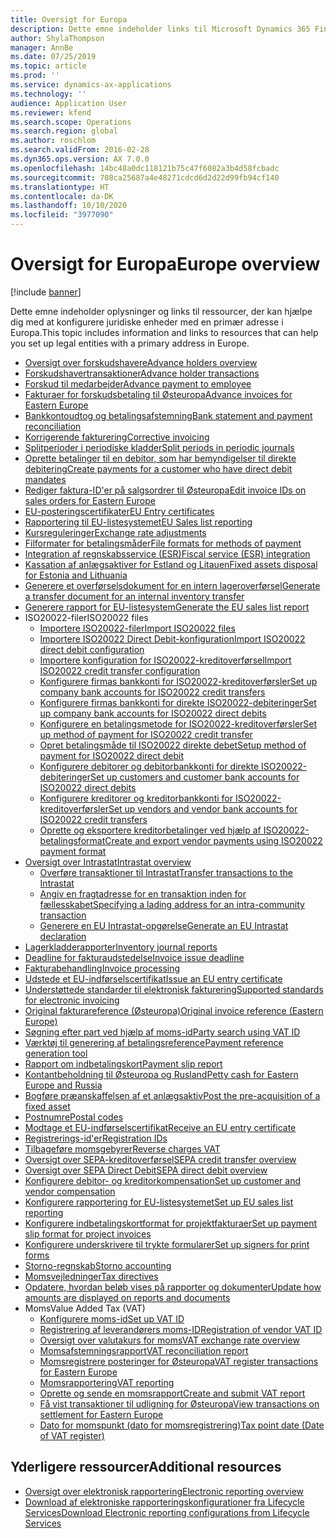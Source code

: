 ```yaml
---
title: Oversigt for Europa
description: Dette emne indeholder links til Microsoft Dynamics 365 Finance-dokumentationsressourcer for Europa.
author: ShylaThompson
manager: AnnBe
ms.date: 07/25/2019
ms.topic: article
ms.prod: ''
ms.service: dynamics-ax-applications
ms.technology: ''
audience: Application User
ms.reviewer: kfend
ms.search.scope: Operations
ms.search.region: global
ms.author: roschlom
ms.search.validFrom: 2016-02-28
ms.dyn365.ops.version: AX 7.0.0
ms.openlocfilehash: 14bc48a0dc118121b75c47f6082a3b4d58fcbadc
ms.sourcegitcommit: 708ca25687a4e48271cdcd6d2d22d99fb94cf140
ms.translationtype: HT
ms.contentlocale: da-DK
ms.lasthandoff: 10/10/2020
ms.locfileid: "3977090"
---
```

# <a name="europe-overview"></a><span data-ttu-id="3baf3-103">Oversigt for Europa</span><span class="sxs-lookup"><span data-stu-id="3baf3-103">Europe overview</span></span>

[!include [banner](../includes/banner.md)]

<span data-ttu-id="3baf3-104">Dette emne indeholder oplysninger og links til ressourcer, der kan hjælpe dig med at konfigurere juridiske enheder med en primær adresse i Europa.</span><span class="sxs-lookup"><span data-stu-id="3baf3-104">This topic includes information and links to resources that can help you set up legal entities with a primary address in Europe.</span></span> 

- [<span data-ttu-id="3baf3-105">Oversigt over forskudshavere</span><span class="sxs-lookup"><span data-stu-id="3baf3-105">Advance holders overview</span></span>](emea-advance-holders.md)
 - [<span data-ttu-id="3baf3-106">Forskudshavertransaktioner</span><span class="sxs-lookup"><span data-stu-id="3baf3-106">Advance holder transactions</span></span>](emea-advance-holders-transactions.md)
 - [<span data-ttu-id="3baf3-107">Forskud til medarbejder</span><span class="sxs-lookup"><span data-stu-id="3baf3-107">Advance payment to employee</span></span>](tasks/advance-payment-employee.md)
- [<span data-ttu-id="3baf3-108">Fakturaer for forskudsbetaling til Østeuropa</span><span class="sxs-lookup"><span data-stu-id="3baf3-108">Advance invoices for Eastern Europe</span></span>](emea-advance-invoice.md)
- [<span data-ttu-id="3baf3-109">Bankkontoudtog og betalingsafstemning</span><span class="sxs-lookup"><span data-stu-id="3baf3-109">Bank statement and payment reconciliation</span></span>](emea-bank-reconciliation.md)
- [<span data-ttu-id="3baf3-110">Korrigerende fakturering</span><span class="sxs-lookup"><span data-stu-id="3baf3-110">Corrective invoicing</span></span>](emea-corrective-invoice.md)
- [<span data-ttu-id="3baf3-111">Splitperioder i periodiske kladder</span><span class="sxs-lookup"><span data-stu-id="3baf3-111">Split periods in periodic journals</span></span>](emea-create-post-periodic-journals.md)
- [<span data-ttu-id="3baf3-112">Oprette betalinger til en debitor, som har bemyndigelser til direkte debitering</span><span class="sxs-lookup"><span data-stu-id="3baf3-112">Create payments for a customer who have direct debit mandates</span></span>](tasks/create-payments-customers-who-have-direct-debit-mandates.md)
- [<span data-ttu-id="3baf3-113">Rediger faktura-ID'er på salgsordrer til Østeuropa</span><span class="sxs-lookup"><span data-stu-id="3baf3-113">Edit invoice IDs on sales orders for Eastern Europe</span></span>](emea-edit-invoice-id-sales-orders.md)
- [<span data-ttu-id="3baf3-114">EU-posteringscertifikater</span><span class="sxs-lookup"><span data-stu-id="3baf3-114">EU Entry certificates</span></span>](emea-entry-certificates.md)
- [<span data-ttu-id="3baf3-115">Rapportering til EU-listesystemet</span><span class="sxs-lookup"><span data-stu-id="3baf3-115">EU Sales list reporting</span></span>](emea-eu-sales-list.md)
- [<span data-ttu-id="3baf3-116">Kursreguleringer</span><span class="sxs-lookup"><span data-stu-id="3baf3-116">Exchange rate adjustments</span></span>](emea-exchange-rate-adjustments.md)
- [<span data-ttu-id="3baf3-117">Filformater for betalingsmåder</span><span class="sxs-lookup"><span data-stu-id="3baf3-117">File formats for methods of payment</span></span>](emea-select-file-formats-for-the-method-of-payments.md)
- [<span data-ttu-id="3baf3-118">Integration af regnskabsservice (ESR)</span><span class="sxs-lookup"><span data-stu-id="3baf3-118">Fiscal service (ESR) integration</span></span>](emea-fiscal-service-integration.md)
- [<span data-ttu-id="3baf3-119">Kassation af anlægsaktiver for Estland og Litauen</span><span class="sxs-lookup"><span data-stu-id="3baf3-119">Fixed assets disposal for Estonia and Lithuania</span></span>](emea-credit-note-reverse-fixed-asset-sale.md)
- [<span data-ttu-id="3baf3-120">Generere et overførselsdokument for en intern lageroverførsel</span><span class="sxs-lookup"><span data-stu-id="3baf3-120">Generate a transfer document for an internal inventory transfer</span></span>](tasks/transfer-document-internal-inventory-transfer.md)
- [<span data-ttu-id="3baf3-121">Generere rapport for EU-listesystem</span><span class="sxs-lookup"><span data-stu-id="3baf3-121">Generate the EU sales list report</span></span>](tasks/eur-00011-eu-sales-list-report.md)
- <span data-ttu-id="3baf3-122">ISO20022-filer</span><span class="sxs-lookup"><span data-stu-id="3baf3-122">ISO20022 files</span></span>
  - [<span data-ttu-id="3baf3-123">Importere ISO20022-filer</span><span class="sxs-lookup"><span data-stu-id="3baf3-123">Import ISO20022 files</span></span>](emea-ISO20022-file-formats.md)
  - [<span data-ttu-id="3baf3-124">Importere ISO20022 Direct Debit-konfiguration</span><span class="sxs-lookup"><span data-stu-id="3baf3-124">Import ISO20022 direct debit configuration</span></span>](tasks/import-iso20022-direct-debit-configuration.md)
  - [<span data-ttu-id="3baf3-125">Importere konfiguration for ISO20022-kreditoverførsel</span><span class="sxs-lookup"><span data-stu-id="3baf3-125">Import ISO20022 credit transfer configuration</span></span>](tasks/import-iso20022-credit-transfer-configuration.md)
  - [<span data-ttu-id="3baf3-126">Konfigurere firmas bankkonti for ISO20022-kreditoverførsler</span><span class="sxs-lookup"><span data-stu-id="3baf3-126">Set up company bank accounts for ISO20022 credit transfers</span></span>](tasks/set-up-company-bank-accounts-iso20022-credit-transfers.md)
  - [<span data-ttu-id="3baf3-127">Konfigurere firmas bankkonti for direkte ISO20022-debiteringer</span><span class="sxs-lookup"><span data-stu-id="3baf3-127">Set up company bank accounts for ISO20022 direct debits</span></span>](tasks/set-up-company-bank-accounts-iso20022-direct-debits.md)
  - [<span data-ttu-id="3baf3-128">Konfigurere en betalingsmetode for ISO20022-kreditoverførsler</span><span class="sxs-lookup"><span data-stu-id="3baf3-128">Set up method of payment for ISO20022 credit transfer</span></span>](tasks/set-up-method-payment-iso20022-credit-transfer.md)
  - [<span data-ttu-id="3baf3-129">Opret betalingsmåde til ISO20022 direkte debet</span><span class="sxs-lookup"><span data-stu-id="3baf3-129">Setup method of payment for ISO20022 direct debit</span></span>](tasks/setup-method-payment-iso20022-direct-debit.md)
  - [<span data-ttu-id="3baf3-130">Konfigurere debitorer og debitorbankkonti for direkte ISO20022-debiteringer</span><span class="sxs-lookup"><span data-stu-id="3baf3-130">Set up customers and customer bank accounts for ISO20022 direct debits</span></span>](tasks/set-up-bank-accounts-iso20022-direct-debits.md)
  - [<span data-ttu-id="3baf3-131">Konfigurere kreditorer og kreditorbankkonti for ISO20022-kreditoverførsler</span><span class="sxs-lookup"><span data-stu-id="3baf3-131">Set up vendors and vendor bank accounts for ISO20022 credit transfers</span></span>](tasks/set-up-vendor-iso20022-credit-transfers.md)
  - [<span data-ttu-id="3baf3-132">Oprette og eksportere kreditorbetalinger ved hjælp af ISO20022-betalingsformat</span><span class="sxs-lookup"><span data-stu-id="3baf3-132">Create and export vendor payments using ISO20022 payment format</span></span>](tasks/create-export-vendor-payments-iso20022-payment-format.md)
- [<span data-ttu-id="3baf3-133">Oversigt over Intrastat</span><span class="sxs-lookup"><span data-stu-id="3baf3-133">Intrastat overview</span></span>](emea-intrastat.md)
  - [<span data-ttu-id="3baf3-134">Overføre transaktioner til Intrastat</span><span class="sxs-lookup"><span data-stu-id="3baf3-134">Transfer transactions to the Intrastat</span></span>](tasks/transfer-transactions-intrastat.md)
  - [<span data-ttu-id="3baf3-135">Angiv en fragtadresse for en transaktion inden for fællesskabet</span><span class="sxs-lookup"><span data-stu-id="3baf3-135">Specifying a lading address for an intra-community transaction</span></span>](tasks/eur-00002-specify-lading-address-intra-community.md)
  - [<span data-ttu-id="3baf3-136">Generere en EU Intrastat-opgørelse</span><span class="sxs-lookup"><span data-stu-id="3baf3-136">Generate an EU Intrastat declaration</span></span>](tasks/eur-00002-eu-intrastat-declaration.md)
- [<span data-ttu-id="3baf3-137">Lagerkladderapporter</span><span class="sxs-lookup"><span data-stu-id="3baf3-137">Inventory journal reports</span></span>](emea-set-up-report-inventory-journal-names.md)
- [<span data-ttu-id="3baf3-138">Deadline for fakturaudstedelse</span><span class="sxs-lookup"><span data-stu-id="3baf3-138">Invoice issue deadline</span></span>](emea-invoice-issue-deadline.md)
- [<span data-ttu-id="3baf3-139">Fakturabehandling</span><span class="sxs-lookup"><span data-stu-id="3baf3-139">Invoice processing</span></span>](emea-invoice-processing.md)
- [<span data-ttu-id="3baf3-140">Udstede et EU-indførselscertifikat</span><span class="sxs-lookup"><span data-stu-id="3baf3-140">Issue an EU entry certificate</span></span>](tasks/eur-00012-issue-eu-entry-certificate.md)
- [<span data-ttu-id="3baf3-141">Understøttede standarder til elektronisk fakturering</span><span class="sxs-lookup"><span data-stu-id="3baf3-141">Supported standards for electronic invoicing</span></span>](emea-oioubl-standards-electronic-invoicing.md)
- [<span data-ttu-id="3baf3-142">Original fakturareference (Østeuropa)</span><span class="sxs-lookup"><span data-stu-id="3baf3-142">Original invoice reference (Eastern Europe)</span></span>](tasks/ee-00004-original-invoice-reference.md)
- [<span data-ttu-id="3baf3-143">Søgning efter part ved hjælp af moms-id</span><span class="sxs-lookup"><span data-stu-id="3baf3-143">Party search using VAT ID</span></span>](tasks/eur-00015-party-search-vat-id.md)
- [<span data-ttu-id="3baf3-144">Værktøj til generering af betalingsreference</span><span class="sxs-lookup"><span data-stu-id="3baf3-144">Payment reference generation tool</span></span>](tasks/ee-00015-payment-reference-generation-tool.md)
- [<span data-ttu-id="3baf3-145">Rapport om indbetalingskort</span><span class="sxs-lookup"><span data-stu-id="3baf3-145">Payment slip report</span></span>](emea-eur-payment-slip-report-giro.md)
- [<span data-ttu-id="3baf3-146">Kontantbeholdning til Østeuropa og Rusland</span><span class="sxs-lookup"><span data-stu-id="3baf3-146">Petty cash for Eastern Europe and Russia</span></span>](emea-petty-cash.md)
- [<span data-ttu-id="3baf3-147">Bogføre præanskaffelsen af et anlægsaktiv</span><span class="sxs-lookup"><span data-stu-id="3baf3-147">Post the pre-acquisition of a fixed asset</span></span>](emea-pre-acquisition-acquisition-fixed-asset.md)
- [<span data-ttu-id="3baf3-148">Postnumre</span><span class="sxs-lookup"><span data-stu-id="3baf3-148">Postal codes</span></span>](emea-import-create-postal-codes-manually.md)
- [<span data-ttu-id="3baf3-149">Modtage et EU-indførselscertifikat</span><span class="sxs-lookup"><span data-stu-id="3baf3-149">Receive an EU entry certificate</span></span>](tasks/eur-00012-receive-eu-entry-certificate.md)
- [<span data-ttu-id="3baf3-150">Registrerings-id'er</span><span class="sxs-lookup"><span data-stu-id="3baf3-150">Registration IDs</span></span>](emea-registration-ids.md)
- [<span data-ttu-id="3baf3-151">Tilbageføre momsgebyrer</span><span class="sxs-lookup"><span data-stu-id="3baf3-151">Reverse charges VAT</span></span>](emea-reverse-charge.md)
- [<span data-ttu-id="3baf3-152">Oversigt over SEPA-kreditoverførsel</span><span class="sxs-lookup"><span data-stu-id="3baf3-152">SEPA credit transfer overview</span></span>](../accounts-payable/sepa-credit-transfer.md)
- [<span data-ttu-id="3baf3-153">Oversigt over SEPA Direct Debit</span><span class="sxs-lookup"><span data-stu-id="3baf3-153">SEPA direct debit overview</span></span>](../accounts-receivable/sepa-direct-debit-overview.md)
- [<span data-ttu-id="3baf3-154">Konfigurere debitor- og kreditorkompensation</span><span class="sxs-lookup"><span data-stu-id="3baf3-154">Set up customer and vendor compensation</span></span>](emea-compensation-customer-vendor-transactions.md)
- [<span data-ttu-id="3baf3-155">Konfigurere rapportering for EU-listesystemet</span><span class="sxs-lookup"><span data-stu-id="3baf3-155">Set up EU sales list reporting</span></span>](tasks/eur-00011-eu-sales-list-reporting.md)
- [<span data-ttu-id="3baf3-156">Konfigurere indbetalingskortformat for projektfakturaer</span><span class="sxs-lookup"><span data-stu-id="3baf3-156">Set up payment slip format for project invoices</span></span>](tasks/set-up-payment-slip-format-project-invoices.md)
- [<span data-ttu-id="3baf3-157">Konfigurere underskrivere til trykte formularer</span><span class="sxs-lookup"><span data-stu-id="3baf3-157">Set up signers for print forms</span></span>](emea-set-up-signers-for-printing-forms.md)
- [<span data-ttu-id="3baf3-158">Storno-regnskab</span><span class="sxs-lookup"><span data-stu-id="3baf3-158">Storno accounting</span></span>](emea-storno.md)
- [<span data-ttu-id="3baf3-159">Momsvejledninger</span><span class="sxs-lookup"><span data-stu-id="3baf3-159">Tax directives</span></span>](emea-tax-directives.md)
- [<span data-ttu-id="3baf3-160">Opdatere, hvordan beløb vises på rapporter og dokumenter</span><span class="sxs-lookup"><span data-stu-id="3baf3-160">Update how amounts are displayed on reports and documents</span></span>](emea-amount-printing-forms.md)
- <span data-ttu-id="3baf3-161">Moms</span><span class="sxs-lookup"><span data-stu-id="3baf3-161">Value Added Tax (VAT)</span></span>
  - [<span data-ttu-id="3baf3-162">Konfigurere moms-id</span><span class="sxs-lookup"><span data-stu-id="3baf3-162">Set up VAT ID</span></span>](tasks/eur-00015-vat-id.md)
  - [<span data-ttu-id="3baf3-163">Registrering af leverandørers moms-ID</span><span class="sxs-lookup"><span data-stu-id="3baf3-163">Registration of vendor VAT ID</span></span>](tasks/eur-00015-registration-vendor-vat-id.md)
  - [<span data-ttu-id="3baf3-164">Oversigt over valutakurs for moms</span><span class="sxs-lookup"><span data-stu-id="3baf3-164">VAT exchange rate overview</span></span>](emea-vat-exchange-rate.md)
  - [<span data-ttu-id="3baf3-165">Momsafstemningsrapport</span><span class="sxs-lookup"><span data-stu-id="3baf3-165">VAT reconciliation report</span></span>](tasks/eur-00018-vat-reconciliation-report.md)
  - [<span data-ttu-id="3baf3-166">Momsregistrere posteringer for Østeuropa</span><span class="sxs-lookup"><span data-stu-id="3baf3-166">VAT register transactions for Eastern Europe</span></span>](emea-vat-register-transactions.md)
  - [<span data-ttu-id="3baf3-167">Momsrapportering</span><span class="sxs-lookup"><span data-stu-id="3baf3-167">VAT reporting</span></span>](emea-vat-reporting.md)
  - [<span data-ttu-id="3baf3-168">Oprette og sende en momsrapport</span><span class="sxs-lookup"><span data-stu-id="3baf3-168">Create and submit VAT report</span></span>](tasks/create-submit-vat-report.md)
  - [<span data-ttu-id="3baf3-169">Få vist transaktioner til udligning for Østeuropa</span><span class="sxs-lookup"><span data-stu-id="3baf3-169">View transactions on settlement for Eastern Europe</span></span>](emea-transactions-settlement-form.md)
  - [<span data-ttu-id="3baf3-170">Dato for momspunkt (dato for momsregistrering)</span><span class="sxs-lookup"><span data-stu-id="3baf3-170">Tax point date (Date of VAT register)</span></span>](emea-tax-point-date.md)

## <a name="additional-resources"></a><span data-ttu-id="3baf3-171">Yderligere ressourcer</span><span class="sxs-lookup"><span data-stu-id="3baf3-171">Additional resources</span></span>

- [<span data-ttu-id="3baf3-172">Oversigt over elektronisk rapportering</span><span class="sxs-lookup"><span data-stu-id="3baf3-172">Electronic reporting overview</span></span>](../../dev-itpro/analytics/general-electronic-reporting.md)
- [<span data-ttu-id="3baf3-173">Download af elektroniske rapporteringskonfigurationer fra Lifecycle Services</span><span class="sxs-lookup"><span data-stu-id="3baf3-173">Download Electronic reporting configurations from Lifecycle Services</span></span>](../../dev-itpro/analytics/download-electronic-reporting-configuration-lcs.md)

